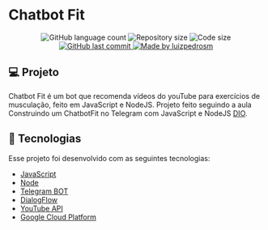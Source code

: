 # Chatbot Fit

<p align="center">
  <img alt="GitHub language count" src="https://img.shields.io/github/languages/count/luizpedrosm/chatbot-fit?color=%2304D361">

  <img alt="Repository size" src="https://img.shields.io/github/repo-size/luizpedrosm/chatbot-fit">
  <img alt="Code size" src="https://img.shields.io/github/languages/code-size/luizpedrosm/chatbot-fit">
  
  <a href="https://github.com/luizpedrosm/chatbot-fit/commits/master">
    <img alt="GitHub last commit" src="https://img.shields.io/github/last-commit/luizpedrosm/chatbot-fit">
  </a>
	
  <a href="https://www.linkedin.com/in/luizpedrosm/">  
    <img alt="Made by luizpedrosm" src="https://img.shields.io/badge/made%20by-luizpedrosm-blue">
  </a>
</p>

## 💻 Projeto

Chatbot Fit é um bot que recomenda vídeos do youTube para exercícios de musculação, feito em JavaScript e NodeJS.
Projeto feito seguindo a aula Construindo um ChatbotFit no Telegram com JavaScript e NodeJS [DIO].

## 🚀 Tecnologias

Esse projeto foi desenvolvido com as seguintes tecnologias:

- [JavaScript](https://www.w3schools.com/js/)
- [Node](https://nodejs.org/)
- [Telegram BOT](https://core.telegram.org/bots/api)
- [DialogFlow](https://dialogflow.cloud.google.com)
- [YouTube API](https://developers.google.com/youtube/v3/getting-started)
- [Google Cloud Platform](https://console.cloud.google.com/)

[dio]: https://digitalinnovation.one/
